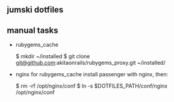 jumski dotfiles
---------------

manual tasks
------------

* rubygems_cache
    
    $ mkdir ~/installed
    $ git clone git@github.com:akitaonrails/rubygems_proxy.git ~/installed/

* nginx for rubygems_cache
  install passenger with nginx, then:

    $ rm -rf /opt/nginx/conf
    $ ln -s $DOTFILES_PATH/conf/nginx /opt/nginx/conf

